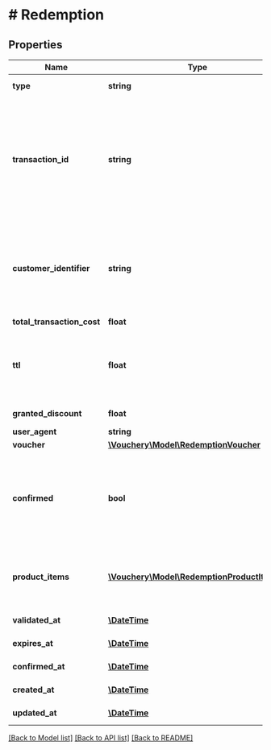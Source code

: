 # # Redemption

## Properties

Name | Type | Description | Notes
------------ | ------------- | ------------- | -------------
**type** | **string** |  | [optional] [readonly] 
**transaction_id** | **string** | Unique transaction ID which identifies underlying transaction in your system, e.g. order number, invoice number | 
**customer_identifier** | **string** | A string uniquely identifying customer in your system. Please check customers API. | [optional] 
**total_transaction_cost** | **float** |  | 
**ttl** | **float** | How many minutes should the redemption be valid for before it expires. | [optional] 
**granted_discount** | **float** |  | [optional] [readonly] 
**user_agent** | **string** |  | [optional] 
**voucher** | [**\Vouchery\Model\RedemptionVoucher**](RedemptionVoucher.md) |  | [optional] 
**confirmed** | **bool** | Only confirmed redemption are counted towards budget and total number of redemptions. | [optional] 
**product_items** | [**\Vouchery\Model\RedemptionProductItems[]**](RedemptionProductItems.md) | Array of product items, associated with a redemption | [optional] 
**validated_at** | [**\DateTime**](\DateTime.md) |  | [optional] [readonly] 
**expires_at** | [**\DateTime**](\DateTime.md) |  | [optional] [readonly] 
**confirmed_at** | [**\DateTime**](\DateTime.md) |  | [optional] [readonly] 
**created_at** | [**\DateTime**](\DateTime.md) |  | [optional] [readonly] 
**updated_at** | [**\DateTime**](\DateTime.md) |  | [optional] [readonly] 

[[Back to Model list]](../../README.md#documentation-for-models) [[Back to API list]](../../README.md#documentation-for-api-endpoints) [[Back to README]](../../README.md)


